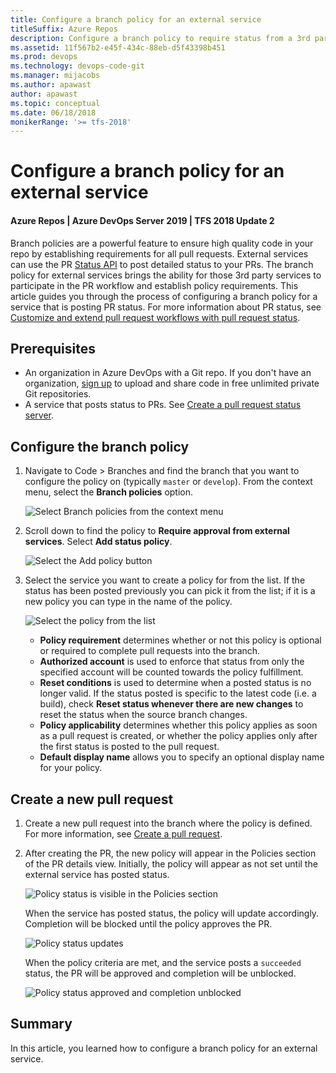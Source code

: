 ```yaml
---
title: Configure a branch policy for an external service
titleSuffix: Azure Repos
description: Configure a branch policy to require status from a 3rd party pull request status server
ms.assetid: 11f567b2-e45f-434c-88eb-d5f43398b451
ms.prod: devops
ms.technology: devops-code-git
ms.manager: mijacobs
ms.author: apawast
author: apawast
ms.topic: conceptual
ms.date: 06/18/2018
monikerRange: '>= tfs-2018'
---
```



# Configure a branch policy for an external service 

#### Azure Repos | Azure DevOps Server 2019 | TFS 2018 Update 2

Branch policies are a powerful feature to ensure high quality code in your repo by establishing requirements for all pull requests. External services can use the PR [Status API](https://go.microsoft.com/fwlink/?linkid=854107) to post detailed status to your PRs. The branch policy for external services brings the ability for those 3rd party services to participate in the PR workflow and establish policy requirements. This article guides you through the process of configuring a branch policy for a service that is posting PR status. For more information about PR status, see [Customize and extend pull request workflows with pull request status](pull-request-status.md).

## Prerequisites

* An organization in Azure DevOps with a Git repo. If you don't have an organization, [sign up](../../organizations/accounts/create-organization.md) to upload and share code in free unlimited private Git repositories.
* A service that posts status to PRs. See [Create a pull request status server](https://go.microsoft.com/fwlink/?linkid=854108).

## Configure the branch policy 

1. Navigate to Code > Branches and find the branch that you want to configure the policy on (typically `master` or `develop`). From the context menu, select the **Branch policies** option.

    ![Select Branch policies from the context menu](_img/pr-status-policy/branches.png)

2. Scroll down to find the policy to **Require approval from external services**. Select **Add status policy**.

    ![Select the Add policy button](_img/pr-status-policy/add-service.png)

3. Select the service you want to create a policy for from the list.  If the status has been posted previously you can pick it from the list; if it is a new policy you can type in the name of the policy.

   ![Select the policy from the list](_img/pr-status-policy/choose-service.png)

   - **Policy requirement** determines whether or not this policy is optional or required to complete pull requests into the branch. 
   - **Authorized account** is used to enforce that status from only the specified account will be counted towards the policy fulfillment. 
   - **Reset conditions** is used to determine when a posted status is no longer valid. If the status posted is specific to the latest code (i.e. a build), check **Reset status whenever there are new changes** to reset the status when the source branch changes. 
   - **Policy applicability** determines whether this policy applies as soon as a pull request is created, or whether the policy applies only after the first status is posted to the pull request.
   - **Default display name** allows you to specify an optional display name for your policy.

## Create a new pull request

1. Create a new pull request into the branch where the policy is defined. For more information, see [Create a pull request](pullrequest.md).

2. After creating the PR, the new policy will appear in the Policies section of the PR details view. Initially, the policy will appear as not set until the external service has posted status. 

    ![Policy status is visible in the Policies section](_img/pr-status-policy/pr-policy-no-status.png)

    When the service has posted status, the policy will update accordingly. Completion will be blocked until the policy approves the PR.

    ![Policy status updates](_img/pr-status-policy/pr-policy-status-set.png)

    When the policy criteria are met, and the service posts a `succeeded` status, the PR will be approved and completion will be unblocked.

    ![Policy status approved and completion unblocked](_img/pr-status-policy/pr-policy-succeeded.png)

## Summary
In this article, you learned how to configure a branch policy for an external service. 

